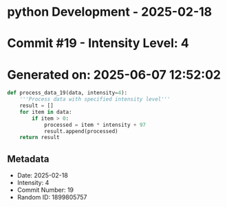 ﻿# python Development - 2025-02-18
# Commit #19 - Intensity Level: 4
# Generated on: 2025-06-07 12:52:02
```python
def process_data_19(data, intensity=4):
    '''Process data with specified intensity level'''
    result = []
    for item in data:
        if item > 0:
            processed = item * intensity + 97
            result.append(processed)
    return result
```
## Metadata
- Date: 2025-02-18
- Intensity: 4
- Commit Number: 19
- Random ID: 1899805757
